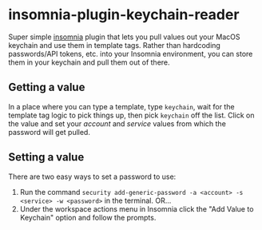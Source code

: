 # insomnia-plugin-keychain-reader

Super simple [insomnia](http://insomnia.rest) plugin that lets you pull values out your MacOS keychain and use them in template tags. Rather than hardcoding passwords/API tokens, etc. into your Insomnia environment, you can store them in your keychain and pull them out of there.

## Getting a value
In a place where you can type a template, type `keychain`, wait for the template tag logic to pick things up, then pick `keychain` off the list. Click on the value and set your *account* and *service* values from which the password will get pulled.

## Setting a value
There are two easy ways to set a password to use:
 1. Run the command `security add-generic-password -a <account> -s <service> -w <password>` in the terminal. OR...
 2. Under the workspace actions menu in Insomnia click the "Add Value to Keychain" option and follow the prompts.
